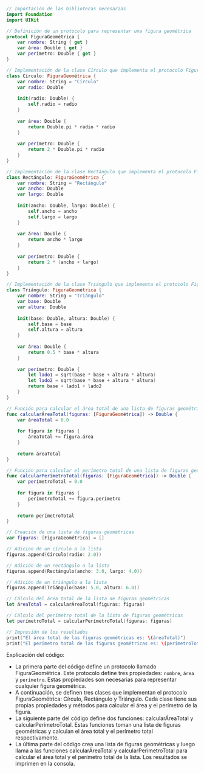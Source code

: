 ```swift
// Importación de las bibliotecas necesarias
import Foundation
import UIKit

// Definición de un protocolo para representar una figura geométrica
protocol FiguraGeométrica {
    var nombre: String { get }
    var área: Double { get }
    var perímetro: Double { get }
}

// Implementación de la clase Círculo que implementa el protocolo FiguraGeométrica
class Círculo: FiguraGeométrica {
    var nombre: String = "Círculo"
    var radio: Double
    
    init(radio: Double) {
        self.radio = radio
    }
    
    var área: Double {
        return Double.pi * radio * radio
    }
    
    var perímetro: Double {
        return 2 * Double.pi * radio
    }
}

// Implementación de la clase Rectángulo que implementa el protocolo FiguraGeométrica
class Rectángulo: FiguraGeométrica {
    var nombre: String = "Rectángulo"
    var ancho: Double
    var largo: Double
    
    init(ancho: Double, largo: Double) {
        self.ancho = ancho
        self.largo = largo
    }
    
    var área: Double {
        return ancho * largo
    }
    
    var perímetro: Double {
        return 2 * (ancho + largo)
    }
}

// Implementación de la clase Triángulo que implementa el protocolo FiguraGeométrica
class Triángulo: FiguraGeométrica {
    var nombre: String = "Triángulo"
    var base: Double
    var altura: Double
    
    init(base: Double, altura: Double) {
        self.base = base
        self.altura = altura
    }
    
    var área: Double {
        return 0.5 * base * altura
    }
    
    var perímetro: Double {
        let lado1 = sqrt(base * base + altura * altura)
        let lado2 = sqrt(base * base + altura * altura)
        return base + lado1 + lado2
    }
}

// Función para calcular el área total de una lista de figuras geométricas
func calcularÁreaTotal(figuras: [FiguraGeométrica]) -> Double {
    var áreaTotal = 0.0
    
    for figura in figuras {
        áreaTotal += figura.área
    }
    
    return áreaTotal
}

// Función para calcular el perímetro total de una lista de figuras geométricas
func calcularPerímetroTotal(figuras: [FiguraGeométrica]) -> Double {
    var perímetroTotal = 0.0
    
    for figura in figuras {
        perímetroTotal += figura.perímetro
    }
    
    return perímetroTotal
}

// Creación de una lista de figuras geométricas
var figuras: [FiguraGeométrica] = []

// Adición de un círculo a la lista
figuras.append(Círculo(radio: 2.0))

// Adición de un rectángulo a la lista
figuras.append(Rectángulo(ancho: 3.0, largo: 4.0))

// Adición de un triángulo a la lista
figuras.append(Triángulo(base: 5.0, altura: 6.0))

// Cálculo del área total de la lista de figuras geométricas
let áreaTotal = calcularÁreaTotal(figuras: figuras)

// Cálculo del perímetro total de la lista de figuras geométricas
let perímetroTotal = calcularPerímetroTotal(figuras: figuras)

// Impresión de los resultados
print("El área total de las figuras geométricas es: \(áreaTotal)")
print("El perímetro total de las figuras geométricas es: \(perímetroTotal)")
```

Explicación del código:

* La primera parte del código define un protocolo llamado FiguraGeométrica. Este protocolo define tres propiedades: `nombre`, `área` y `perímetro`. Estas propiedades son necesarias para representar cualquier figura geométrica.
* A continuación, se definen tres clases que implementan el protocolo FiguraGeométrica: Círculo, Rectángulo y Triángulo. Cada clase tiene sus propias propiedades y métodos para calcular el área y el perímetro de la figura.
* La siguiente parte del código define dos funciones: calcularÁreaTotal y calcularPerímetroTotal. Estas funciones toman una lista de figuras geométricas y calculan el área total y el perímetro total respectivamente.
* La última parte del código crea una lista de figuras geométricas y luego llama a las funciones calcularÁreaTotal y calcularPerímetroTotal para calcular el área total y el perímetro total de la lista. Los resultados se imprimen en la consola.